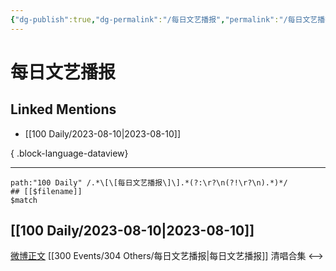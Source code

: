 ```yaml
---
{"dg-publish":true,"dg-permalink":"/每日文艺播报","permalink":"/每日文艺播报/","created":"2023-08-23T18:13:17.816+08:00","updated":"2023-08-24T19:41:17.656+08:00"}
---
```


# 每日文艺播报

## Linked Mentions
- [[100 Daily/2023-08-10\|2023-08-10]]

{ .block-language-dataview}

---

```expander
path:"100 Daily" /.*\[\[每日文艺播报\]\].*(?:\r?\n(?!\r?\n).*)*/
## [[$filename]]
$match
```
## [[100 Daily/2023-08-10\|2023-08-10]]
[微博正文](http://weibo.com/1283367840/NdWebj3lf) [[300 Events/304 Others/每日文艺播报\|每日文艺播报]] 清唱合集
<-->